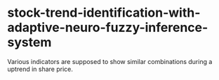 # stock-trend-identification-with-adaptive-neuro-fuzzy-inference-system
Various indicators are supposed to show similar combinations during a uptrend in share price.
